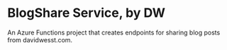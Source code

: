 # BlogShare Service, by DW
An Azure Functions project that creates endpoints for sharing blog posts from davidwesst.com.
